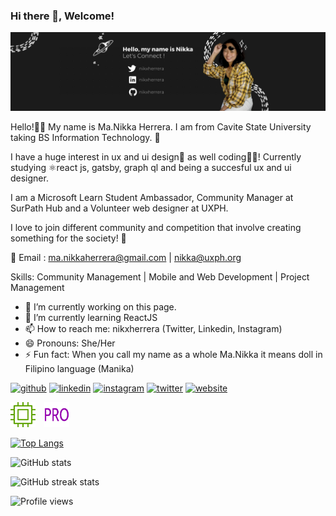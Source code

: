 ### Hi there 👋, Welcome!

![I am Ma. Nikka S. Herrera ](https://raw.githubusercontent.com/nikxherrera/banner/main/img/nikka.png)

Hello!👋🏻 My name is Ma.Nikka Herrera. I am from Cavite State University taking BS Information Technology. 🏫

I have a huge interest in ux and ui design📝 as well coding👩‍💻! Currently studying ⚛️react js, gatsby, graph ql and being a succesful ux and ui designer. 

I am a Microsoft Learn Student Ambassador, Community Manager at SurPath Hub and a Volunteer web designer at UXPH. 

I love to join different community and competition that involve creating something for the society! 🙋

📧 Email : ma.nikkaherrera@gmail.com | nikka@uxph.org

Skills: Community Management | Mobile and Web Development | Project Management 

- 🔭 I’m currently working on this page. 
- 🌱 I’m currently learning ReactJS 
- 📫 How to reach me: nikxherrera (Twitter, Linkedin, Instagram) 
- 😄 Pronouns: She/Her 
- ⚡ Fun fact: When you call my name as a whole Ma.Nikka it means doll in Filipino language (Manika)  


[<img src='https://cdn.jsdelivr.net/npm/simple-icons@3.0.1/icons/github.svg' alt='github' height='40'>](https://github.com/nikxherrera)  [<img src='https://cdn.jsdelivr.net/npm/simple-icons@3.0.1/icons/linkedin.svg' alt='linkedin' height='40'>](https://www.linkedin.com/in/nikxherrera/)  [<img src='https://cdn.jsdelivr.net/npm/simple-icons@3.0.1/icons/instagram.svg' alt='instagram' height='40'>](https://www.instagram.com/nikxherrera/)  [<img src='https://cdn.jsdelivr.net/npm/simple-icons@3.0.1/icons/twitter.svg' alt='twitter' height='40'>](https://twitter.com/nikxherrera)  [<img src='https://cdn.jsdelivr.net/npm/simple-icons@3.0.1/icons/icloud.svg' alt='website' height='40'>](nikxherrera.github.io)  

<a href='https://docs.github.com/en/developers'><img src='https://raw.githubusercontent.com/acervenky/animated-github-badges/master/assets/devbadge.gif' width='40' height='40'></a> <a href='https://github.com/pricing'><img src='https://raw.githubusercontent.com/acervenky/animated-github-badges/master/assets/pro.gif' width='40' height='40'></a> 

[![Top Langs](https://github-readme-stats.vercel.app/api/top-langs/?username=nikxherrera)](https://github.com/anuraghazra/github-readme-stats)

![GitHub stats](https://github-readme-stats.vercel.app/api?username=nikxherrera&show_icons=true)  

![GitHub streak stats](https://github-readme-streak-stats.herokuapp.com/?user=nikxherrera)  

![Profile views](https://gpvc.arturio.dev/nikxherrera)  
